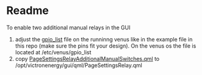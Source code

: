 # Readme

To enable two additional manual relays in the GUI
1. adjust the [gpio_list](./gpio_list) file on the runninng venus like in the example file in this repo (make sure the pins fit your design). On the venus os the file is located at /etc/venus/gpio_list
2. copy [PageSettingsRelayAdditionalManualSwitches.qml](./PageSettingsRelayAdditionalManualSwitches.qml) to /opt/victronenergy/gui/qml/PageSettingsRelay.qml
